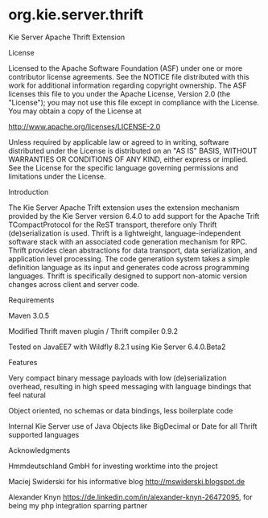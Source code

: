 # org.kie.server.thrift

Kie Server Apache Thrift Extension

License

Licensed to the Apache Software Foundation (ASF) under one
or more contributor license agreements. See the NOTICE file
distributed with this work for additional information
regarding copyright ownership. The ASF licenses this file
to you under the Apache License, Version 2.0 (the
"License"); you may not use this file except in compliance
with the License. You may obtain a copy of the License at

http://www.apache.org/licenses/LICENSE-2.0

Unless required by applicable law or agreed to in writing,
software distributed under the License is distributed on an
"AS IS" BASIS, WITHOUT WARRANTIES OR CONDITIONS OF ANY
KIND, either express or implied. See the License for the
specific language governing permissions and limitations
under the License.
 
Introduction

The Kie Server Apache Trift extension uses the extension mechanism provided by the Kie Server version 6.4.0 to add support for the Apache Trift TCompactProtocol for the ReST transport, therefore only Thrift (de)serialization is used. Thrift is a lightweight, language-independent software stack with an associated code generation mechanism for RPC. Thrift provides clean abstractions for data transport, data serialization, and application level processing. The code generation system takes a simple definition language as its input and generates code across programming languages. Thrift is specifically designed to support non-atomic version changes across client and server code.


Requirements

Maven 3.0.5

Modified Thrift maven plugin / Thrift compiler 0.9.2

Tested on JavaEE7 with Wildfly 8.2.1 using Kie Server 6.4.0.Beta2


Features

Very compact binary message payloads with low (de)serialization overhead, resulting in high speed messaging with language bindings that feel natural

Object oriented, no schemas or data bindings, less boilerplate code

Internal Kie Server use of Java Objects like BigDecimal or Date for all Thrift supported languages



Acknowledgments

Hmmdeutschland GmbH for investing worktime into the project

Maciej Swiderski for his informative blog http://mswiderski.blogspot.de

Alexander Knyn https://de.linkedin.com/in/alexander-knyn-26472095, for being my php integration sparring partner
